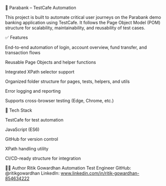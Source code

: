 🏦 Parabank – TestCafe Automation

This project is built to automate critical user journeys on the Parabank demo banking application using TestCafe. It follows the Page Object Model (POM) structure for scalability, maintainability, and reusability of test cases.

✅ Features

End-to-end automation of login, account overview, fund transfer, and transaction flows

Reusable Page Objects and helper functions

Integrated XPath selector support

Organized folder structure for pages, tests, helpers, and utils

Error logging and reporting

Supports cross-browser testing (Edge, Chrome, etc.)

🔧 Tech Stack

TestCafe for test automation

JavaScript (ES6)

GitHub for version control

XPath handling utility

CI/CD-ready structure for integration

👨‍💻 Author Ritik Gowardhan Automation Test Engineer GitHub: @ritikgowardhan LinkedIn: www.linkedin.com/in/ritik-gowardhan-854634222
